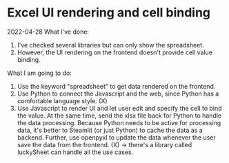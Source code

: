 # Excel UI rendering and cell binding
2022-04-28
What I've done:
1. I've checked several libraries but can only show the spreadsheet.
2. However, the UI rendering on the frontend doesn't provide cell value binding.

What I am going to do:
1. Use the keyword "spreadsheet" to get data rendered on the frontend.
2. Use Python to connect the Javascript and the web, since Python has a comfortable language style. (X)
3. Use Javascript to render UI and let user edit and specify the cell to bind the value. At the same time, send the xlsx file back for Python to handle the data processing. Because Python needs to be active for processing data, it's better to Steamlit (or just Python) to cache the data as a backend. Further, use openpyxl to update the data whenever the user save the data from the frontend. (X) -> there's a library called luckySheet can handle all the use cases.